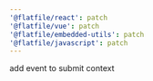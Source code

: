 ```yaml
---
'@flatfile/react': patch
'@flatfile/vue': patch
'@flatfile/embedded-utils': patch
'@flatfile/javascript': patch
---
```


add event to submit context
